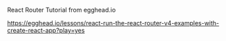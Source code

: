 React Router Tutorial from egghead.io

https://egghead.io/lessons/react-run-the-react-router-v4-examples-with-create-react-app?play=yes